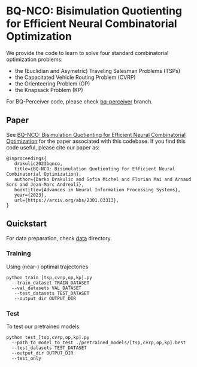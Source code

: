 # BQ-NCO: Bisimulation Quotienting for Efficient Neural Combinatorial Optimization
We provide the code to learn to solve four standard combinatorial optimization problems: 
* the (Euclidian and Asymetric) Traveling Salesman Problems (TSPs)
* the Capacitated Vehicle Routing Problem (CVRP)
* the Orienteering Problem (OP)
* the Knapsack Problem (KP)

For BQ-Perceiver code, please check [bq-perceiver](https://github.com/naver/bq-nco/tree/perceiver) branch.

## Paper
See [BQ-NCO: Bisimulation Quotienting for Efficient Neural Combinatorial Optimization](https://arxiv.org/abs/2301.03313) for the paper associated with this codebase. If you find this code useful, please cite our paper as: 

 ``` 
@inproceedings{
    drakulic2023bqnco,
    title={BQ-NCO: Bisimulation Quotienting for Efficient Neural Combinatorial Optimization},
    author={Darko Drakulic and Sofia Michel and Florian Mai and Arnaud Sors and Jean-Marc Andreoli},
    booktitle={Advances in Neural Information Processing Systems},
    year={2023},
    url={https://arxiv.org/abs/2301.03313},
}
``` 

## Quickstart

For data preparation, check [data](./data/) directory.

### Training
Using (near-) optimal trajectories
```
python train_[tsp,cvrp,op,kp].py
  --train_dataset TRAIN_DATASET
  --val_datasets VAL_DATASET
   --test_datasets TEST_DATASET
   --output_dir OUTPUT_DIR
```

### Test
To test our pretrained models:

```
python test_[tsp,cvrp,op,kp].py
  --path_to_model_to_test ./pretrained_models/[tsp,cvrp,op,kp].best
  --test_datasets TEST_DATASET
  --output_dir OUTPUT_DIR
  --test_only
```
